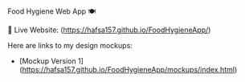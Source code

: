  Food Hygiene Web App 🍽️

 
 🔗 Live Website: (https://hafsa157.github.io/FoodHygieneApp/)

Here are links to my design mockups:

- [Mockup Version 1] (https://hafsa157.github.io/FoodHygieneApp/mockups/index.html)
